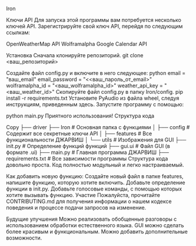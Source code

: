 Iron

Ключи API
Для запуска этой программы вам потребуется несколько ключей API. Зарегистрируйте свой ключ API, перейдя по следующим ссылкам:

OpenWeatherMap API
Wolframalpha
Google Calendar API

Установка
Сначала клонируйте репозиторий.
git clone <ваш_репозиторий>

Создайте файл config.py и включите в него следующее:
python
email = "ваш_email"
email_password = "<<ваш_пароль_от_email>"
wolframalpha_id = "<ваш_wolframalpha_id>"
weather_api_key = "<ваш_weather_id>"
Скопируйте файл config.py в папку Iron/config.
pip install -r requirements.txt
Установите PyAudio из файла wheel, следуя инструкциям, приведенным здесь.
Запустите программу с помощью:

python main.py
Приятного использования!
Структура кода

Copy
├── driver
├── Iron # Основная папка с функциями
│ ├── config # Содержит все секретные ключи API
│ ├── features # Все функциональности ДЖАРВИШ
│ └── utils # Изображения для GUI
├── init.py # Определение функций функций
├── gui.ui # Файл GUI (в формате .ui)
├── main.py # Главная программа ДЖАРВИШ
├── requirements.txt # Все зависимости программы
Структура кода довольно проста. Код полностью модульный и легко настраиваемый.

Как добавить новую функцию:
Создайте новый файл в папке features, напишите функцию, которую хотите включить.
Добавьте определение функции в init.py.
Добавьте голосовые команды, с помощью которых хотите вызывать функцию.
Участие
Пожалуйста, прочитайте CONTRIBUTING.md для получения информации о нашем кодексе поведения и процессе подачи запросов на изменение.

Будущие улучшения
Можно реализовать обобщенные разговоры с использованием обработки естественного языка.
GUI можно сделать более красивым и функциональным.
Можно добавить дополнительные возможности.


